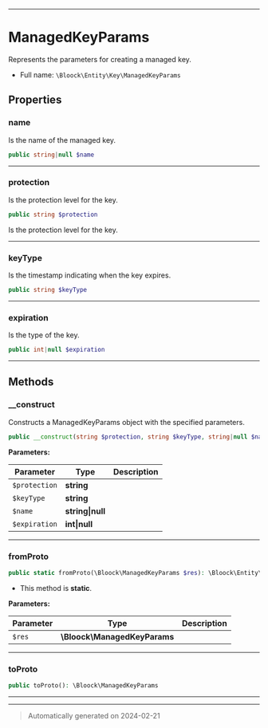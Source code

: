***

# ManagedKeyParams

Represents the parameters for creating a managed key.



* Full name: `\Bloock\Entity\Key\ManagedKeyParams`



## Properties


### name

Is the name of the managed key.

```php
public string|null $name
```






***

### protection

Is the protection level for the key.

```php
public string $protection
```

Is the protection level for the key.




***

### keyType

Is the timestamp indicating when the key expires.

```php
public string $keyType
```






***

### expiration

Is the type of the key.

```php
public int|null $expiration
```






***

## Methods


### __construct

Constructs a ManagedKeyParams object with the specified parameters.

```php
public __construct(string $protection, string $keyType, string|null $name = null, int|null $expiration = null): mixed
```








**Parameters:**

| Parameter | Type | Description |
|-----------|------|-------------|
| `$protection` | **string** |  |
| `$keyType` | **string** |  |
| `$name` | **string&#124;null** |  |
| `$expiration` | **int&#124;null** |  |





***

### fromProto



```php
public static fromProto(\Bloock\ManagedKeyParams $res): \Bloock\Entity\Key\ManagedKeyParams
```



* This method is **static**.




**Parameters:**

| Parameter | Type | Description |
|-----------|------|-------------|
| `$res` | **\Bloock\ManagedKeyParams** |  |





***

### toProto



```php
public toProto(): \Bloock\ManagedKeyParams
```












***


***
> Automatically generated on 2024-02-21
